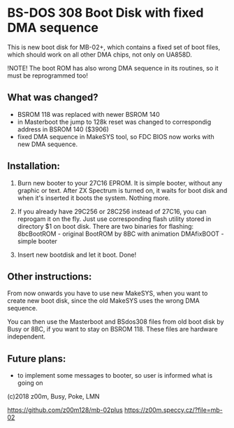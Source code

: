 BS-DOS 308 Boot Disk with fixed DMA sequence
============================================

This is new boot disk for MB-02+, which contains
a fixed set of boot files, which should work on
all other DMA chips, not only on UA858D.

!NOTE!
The boot ROM has also wrong DMA sequence in its
routines, so it must be reprogrammed too!

What was changed?
-----------------

- BSROM 118 was replaced with newer BSROM 140
- in Masterboot the jump to 128k reset was changed
  to correspondig address in BSROM 140 ($3906)
- fixed DMA sequence in MakeSYS tool, so FDC BIOS
  now works with new DMA sequence.

Installation:
-------------

1. Burn new booter to your 27C16 EPROM.
   It is simple booter, without any graphic or text.
   After ZX Spectrum is turned on, it waits for boot
   disk and when it's inserted it boots the system.
   Nothing more.

2. If you already have 29C256 or 28C256 instead of 27C16,
   you can reprogam it on the fly. Just use corresponding
   flash utility stored in directory $1 on boot disk.
   There are two binaries for flashing:
   8bcBootROM - original BootROM by 8BC with animation
   DMAfixBOOT - simple booter

3. Insert new bootdisk and let it boot. Done!

Other instructions:
-------------------

From now onwards you have to use new MakeSYS, when you
want to create new boot disk, since the old MakeSYS uses
the wrong DMA sequence.

You can then use the Masterboot and BSdos308 files from
old boot disk by Busy or 8BC, if you want to stay on 
BSROM 118. These files are hardware independent.


Future plans:
-------------

- to implement some messages to booter, so user is informed
  what is going on

(c)2018 z00m, Busy, Poke, LMN

https://github.com/z00m128/mb-02plus
https://z00m.speccy.cz/?file=mb-02
